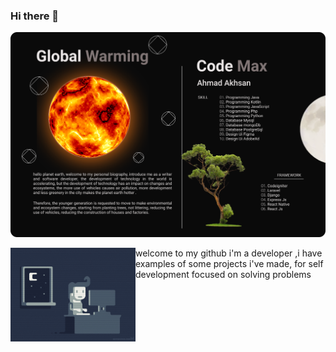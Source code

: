 ### Hi there 👋

![screenshot](screen1.png)

<p>  <img align="left" src="giphy.gif" width="200" style="max-width:100%;">
welcome to my github i'm a developer ,i have examples of some projects i've made, for self development focused on solving problems</p>



<!--
**ahmadakhsan/ahmadakhsan** is a ✨ _special_ ✨ repository because its `README.md` (this file) appears on your GitHub profile.
<img src=”http://link-foto”>
Here are some ideas to get you started:

- 🔭 I’m currently working on ...
- 🌱 I’m currently learning ...
- 👯 I’m looking to collaborate on ...
- 🤔 I’m looking for help with ...
- 💬 Ask me about ...
- 📫 How to reach me: ...
- 😄 Pronouns: ...
- ⚡ Fun fact: ...
-->
